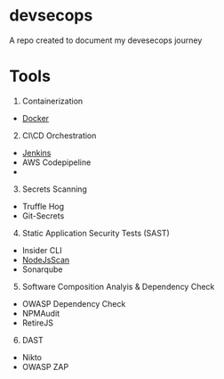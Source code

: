 # devsecops
A repo created to document my devesecops journey

# Tools

1. Containerization
* [Docker](https://docs.docker.com/desktop/windows/install/)

2. CI\CD Orchestration
* [Jenkins](/jenkins-installation.md)
* AWS Codepipeline
* 

3. Secrets Scanning
* Truffle Hog
* Git-Secrets

4. Static Application Security Tests (SAST)
* Insider CLI
* [NodeJsScan](/Installing%20SAST%20Tools.md)
* Sonarqube

5. Software Composition Analyis & Dependency Check
* OWASP Dependency Check
* NPMAudit
* RetireJS

6. DAST
* Nikto
* OWASP ZAP

